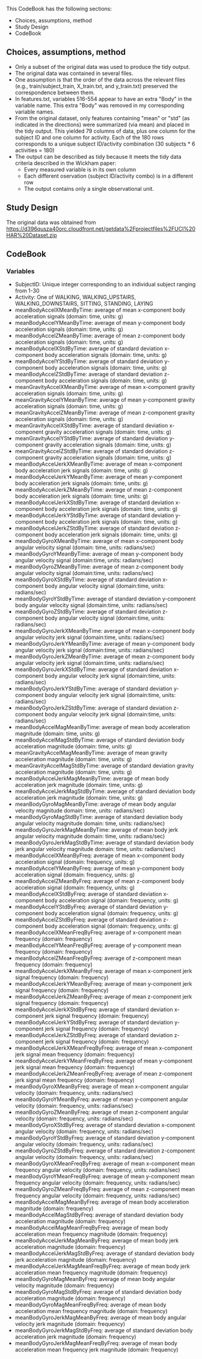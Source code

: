 This CodeBook has the following sections:
* Choices, assumptions, method
* Study Design
* CodeBook
## Choices, assumptions, method
* Only a subset of the original data was used to produce the tidy output.
* The original data was contained in several files.
* One assumption is that the order of the data across the relevant files (e.g., train/subject_train, X_train.txt, and y_train.txt)
preserved the correspondence between them.
* In features.txt, variables 516-554 appear to have an extra "Body" in the variable name. This extra "Body" was removed in
my corresponding variable names.
* From the original dataset, only features containing "mean" or "std" (as indicated in the directions)
were summarized (via mean) and placed in the tidy output. This yielded 79 columns of data, plus one column for the
subject ID and one column for activity.  Each of the 180 rows corresponds to a unique subject ID/activity combination
(30 subjects * 6 activities = 180)
* The output can be described as tidy because it meets the tidy data criteria described in the Wickham paper:
  * Every measured variable is in its own column
  * Each different oservation (subject ID/activity combo) is in a different row
  * The output contains only a single observational unit.
## Study Design
The original data was obtained from https://d396qusza40orc.cloudfront.net/getdata%2Fprojectfiles%2FUCI%20HAR%20Dataset.zip 
## CodeBook
### Variables 
* SubjectID: Unique integer corresponding to an individual subject ranging from 1-30
* Activity: One of WALKING, WALKING_UPSTAIRS, WALKING_DOWNSTAIRS, SITTING, STANDING, LAYING
* meanBodyAccelXMeanByTime: average of mean x-component body acceleration signals (domain: time, units: g)
* meanBodyAccelYMeanByTime: average of mean y-component body acceleration signals (domain: time, units: g)
* meanBodyAccelZMeanByTime: average of mean z-component body acceleration signals (domain: time, units: g)
* meanBodyAccelXStdByTime: average of standard deviation x-component body acceleration signals (domain: time, units: g)
* meanBodyAccelYStdByTime: average of standard deviation y-component body acceleration signals (domain: time, units: g)
* meanBodyAccelZStdByTime: average of standard deviation z-component body acceleration signals (domain: time, units: g)
* meanGravityAccelXMeanByTime: average of mean x-component gravity acceleration signals (domain: time, units: g)
* meanGravityAccelYMeanByTime: average of mean y-component gravity acceleration signals (domain: time, units: g)
* meanGravityAccelZMeanByTime: average of mean z-component gravity acceleration signals (domain: time, units: g)
* meanGravityAccelXStdByTime: average of standard deviation x-component gravity acceleration signals (domain: time, units: g)
* meanGravityAccelYStdByTime: average of standard deviation y-component gravity acceleration signals (domain: time, units: g)
* meanGravityAccelZStdByTime: average of standard deviation z-component gravity acceleration signals (domain: time, units: g)
* meanBodyAccelJerkXMeanByTime: average of mean x-component body acceleration jerk signals (domain: time, units: g)
* meanBodyAccelJerkYMeanByTime: average of mean y-component body acceleration jerk signals (domain: time, units: g)
* meanBodyAccelJerkZMeanByTime: average of mean z-component body acceleration jerk signals (domain: time, units: g)
* meanBodyAccelJerkXStdByTime: average of standard deviation x-component body acceleration jerk signals (domain: time, units: g)
* meanBodyAccelJerkYStdByTime: average of standard deviation y-component body acceleration jerk signals (domain: time, units: g)
* meanBodyAccelJerkZStdByTime: average of standard deviation z-component body acceleration jerk signals (domain: time, units: g)
* meanBodyGyroXMeanByTime: average of mean x-component body angular velocity signal (domain: time, units: radians/sec)
* meanBodyGyroYMeanByTime: average of mean y-component body angular velocity signal (domain:time, units: radians/sec)
* meanBodyGyroZMeanByTime: average of mean z-component body angular velocity signal (domain:time, units: radians/sec)
* meanBodyGyroXStdByTime: average of standard deviation x-component body angular velocity signal (domain:time, units: radians/sec)
* meanBodyGyroYStdByTime: average of standard deviation y-component body angular velocity signal (domain:time, units: radians/sec)
* meanBodyGyroZStdByTime: average of standard deviation z-component body angular velocity signal (domain:time, units: radians/sec)
* meanBodyGyroJerkXMeanByTime: average of mean x-component body angular velocity jerk signal (domain:time, units: radians/sec)
* meanBodyGyroJerkYMeanByTime: average of mean y-component body angular velocity jerk signal (domain:time, units: radians/sec)
* meanBodyGyroJerkZMeanByTime: average of mean z-component body angular velocity jerk signal (domain:time, units: radians/sec)
* meanBodyGyroJerkXStdByTime: average of standard deviation x-component body angular velocity jerk signal (domain:time, units: radians/sec)
* meanBodyGyroJerkYStdByTime: average of standard deviation y-component body angular velocity jerk signal (domain:time, units: radians/sec)
* meanBodyGyroJerkZStdByTime: average of standard deviation z-component body angular velocity jerk signal (domain:time, units: radians/sec)
* meanBodyAccelMagMeanByTime: average of mean body acceleration magnitude (domain: time, units: g)
* meanBodyAccelMagStdByTime: average of standard deviation body acceleration magnitude (domain: time, units: g)
* meanGravityAccelMagMeanByTime: average of mean gravity acceleration magnitude (domain: time, units: g)
* meanGravityAccelMagStdByTime: average of standard deviation gravity acceleration magnitude (domain: time, units: g)
* meanBodyAccelJerkMagMeanByTime: average of mean body acceleration jerk magnitude (domain: time, units: g)
* meanBodyAccelJerkMagStdByTime: average of standard deviation body acceleration jerk magnitude (domain: time, units: g)
* meanBodyGyroMagMeanByTime: average of mean body angular velocity magnitude domain: time, units: radians/sec)
* meanBodyGyroMagStdByTime: average of standard deviation body angular velocity magnitude domain: time, units: radians/sec)
* meanBodyGyroJerkMagMeanByTime: average of mean body jerk angular velocity magnitude domain: time, units: radians/sec)
* meanBodyGyroJerkMagStdByTime: average of standard deviation body jerk angular velocity magnitude domain: time, units: radians/sec)
* meanBodyAccelXMeanByFreq: average of mean x-component body acceleration signal (domain: frequency, units: g)
* meanBodyAccelYMeanByFreq: average of mean y-component body acceleration signal (domain: frequency, units: g)
* meanBodyAccelZMeanByFreq: average of mean z-component body acceleration signal (domain: frequency, units: g)
* meanBodyAccelXStdByFreq: average of standard deviation x-component body acceleration signal (domain: frequency, units: g)
* meanBodyAccelYStdByFreq: average of standard deviation y-component body acceleration signal (domain: frequency, units: g)
* meanBodyAccelZStdByFreq: average of standard deviation z-component body acceleration signal (domain: frequency, units: g)
* meanBodyAccelXMeanFreqByFreq: average of x-component mean frequency (domain: frequency)
* meanBodyAccelYMeanFreqByFreq: average of y-component mean frequency (domain: frequency)
* meanBodyAccelZMeanFreqByFreq: average of z-component mean frequency (domain: frequency)
* meanBodyAccelJerkXMeanByFreq: average of mean x-component jerk signal frequency (domain: frequency)
* meanBodyAccelJerkYMeanByFreq: average of mean y-component jerk signal frequency (domain: frequency)
* meanBodyAccelJerkZMeanByFreq: average of mean z-component jerk signal frequency (domain: frequency)
* meanBodyAccelJerkXStdByFreq: average of standard deviation x-component jerk signal frequency (domain: frequency)
* meanBodyAccelJerkYStdByFreq: average of standard deviation y-component jerk signal frequency (domain: frequency)
* meanBodyAccelJerkZStdByFreq: average of standard deviation z-component jerk signal frequency (domain: frequency)
* meanBodyAccelJerkXMeanFreqByFreq: average of mean x-component jerk signal mean frequency (domain: frequency)
* meanBodyAccelJerkYMeanFreqByFreq: average of mean y-component jerk signal mean frequency (domain: frequency)
* meanBodyAccelJerkZMeanFreqByFreq: average of mean z-component jerk signal mean frequency (domain: frequency)
* meanBodyGyroXMeanByFreq: average of mean x-component angular velocity (domain: frequency, units: radians/sec)
* meanBodyGyroYMeanByFreq: average of mean y-component angular velocity (domain: frequency, units: radians/sec)
* meanBodyGyroZMeanByFreq: average of mean z-component angular velocity (domain: frequency, units: radians/sec)
* meanBodyGyroXStdByFreq: average of standard deviation x-component angular velocity (domain: frequency, units: radians/sec)
* meanBodyGyroYStdByFreq: average of standard deviation y-component angular velocity (domain: frequency, units: radians/sec)
* meanBodyGyroZStdByFreq: average of standard deviation z-component angular velocity (domain: frequency, units: radians/sec)
* meanBodyGyroXMeanFreqByFreq: average of mean x-component mean frequency angular velocity (domain: frequency, units: radians/sec)
* meanBodyGyroYMeanFreqByFreq: average of mean y-component mean frequency angular velocity (domain: frequency, units: radians/sec)
* meanBodyGyroZMeanFreqByFreq: average of mean z-component mean frequency angular velocity (domain: frequency, units: radians/sec)
* meanBodyAccelMagMeanByFreq: average of mean body acceleration magnitude (domain: frequency)
* meanBodyAccelMagStdByFreq: average of standard deviation body acceleration magnitude (domain: frequency)
* meanBodyAccelMagMeanFreqByFreq: average of mean body acceleration mean frequency magnitude (domain: frequency)
* meanBodyAccelJerkMagMeanByFreq: average of mean body jerk acceleration magnitude (domain: frequency)
* meanBodyAccelJerkMagStdByFreq: average of standard deviation body jerk acceleration magnitude (domain: frequency)
* meanBodyAccelJerkMagMeanFreqByFreq: average of mean body jerk acceleration mean frequency magnitude (domain: frequency)
* meanBodyGyroMagMeanByFreq: average of mean body angular velocity magnitude (domain: frequency)
* meanBodyGyroMagStdByFreq: average of standard deviation body acceleration magnitude (domain: frequency)
* meanBodyGyroMagMeanFreqByFreq: average of mean body acceleration mean frequency magnitude (domain: frequency)
* meanBodyGyroJerkMagMeanByFreq: average of mean body angular velocity jerk magnitude (domain: frequency)
* meanBodyGyroJerkMagStdByFreq: average of standard deviation body acceleration jerk magnitude (domain: frequency)
* meanBodyGyroJerkMagMeanFreqByFreq: average of mean body acceleration mean frequency jerk magnitude (domain: frequency)
